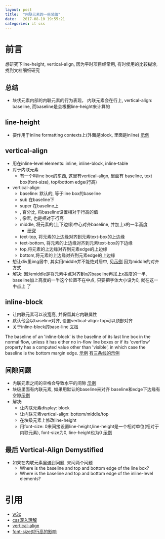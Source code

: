 ```yaml
---
layout: post
title:  "内联元素的一些总结"
date:   2017-08-10 19:55:21
categories: it css
---
```


# 前言
想研究下line-height, vertical-align, 因为平时项目经常用, 有时侯用的比较糊涂, 找到文档细细研究

## 总结
- 块状元素内部的内联元素的行为表现， 内联元素会在行上, vertical-align: baseline, 而baseline是会根据line-height来计算的

## line-height
- 要作用于inline formatting contexts上(外面是block, 里面是inline)
[示例](http://jsbin.com/vivewamusu/1/edit?html,output)


## vertical-align
- 用在inline-level elements: inline, inline-block, inline-table
- 对于内联元素
    - 有一个叫line box的东西, 这里有vertical-align, 里面有 baseline, text box(font-size), top/bottom edge(行高)
- vertical-align: 
    - baseline: 默认的, 等于line box的baseline
    - sub 在baseline下
    - super 在baseline上
    - <percetage>, 百分比, 将baseline设置相对于行高的值
    - <px>, 像素, 也是相对于行高
    - middle, 将元素的(上下边缘)中心对齐baseline, 并加上x的一半高度
        - [研究](http://jsbin.com/xeduqutedu/3/edit?html,output)
    - text-top, 将元素的上边缘对齐到元素text-box的上边缘
    - text-bottom, 将元素的上边缘对齐到元素text-box的下边缘
    - top,将元素的上边缘对齐到元素edge的上边缘
    - bottom,将元素的上边缘对齐到元素edge的上边缘
- 想让div里img居中, 其实用middle并不能绝对居中, 见[示例](http://jsbin.com/xeduqutedu/9/edit?html,output) 因为middle的对齐方式
- 解决: 因为middle是将元素中点对齐到x的baseline再加上x高度的一半, baseline加上高度的一半这个位置不在中点, 只要把字体大小设为0, 就在这一中点上 了
## inline-block
- 让内联元素可以设宽高, 并保留其它内联属性
- 默认他会以baseline对齐, 设置vertical-align: top可以顶部对齐
- 关于inline-block的base-line
[文档](https://www.w3.org/TR/CSS22/visudet.html#line-height)

The baseline of an 'inline-block' is the baseline of its last line box in the normal flow, unless it has either no in-flow line boxes or if its 'overflow' property has a computed value other than 'visible', in which case the baseline is the bottom margin edge.
[示例](http://jsbin.com/vivewamusu/7/edit?html,output)
[有三条线的示例](http://jsbin.com/xisiwiqewa/1/edit?html,output)

## 间隙问题
- 内联元素之间的空格会导致水平的间隙 [示例](http://jsbin.com/xeduqutedu/2/edit?html,output)
- 块级里面有内联元素, 如果用默认的baseline来对齐 baseline和edge下边缘有空隙[示例](http://jsbin.com/xeduqutedu/1/edit?html,output)
- 解决:
    - 让内联元素display: block
    - 让内联元素vertical-align: bottom/middle/top
    - 在块级元素上修改line-height
    - 用font-size: 0来间接设置line-height,line-height是一个相对单位(相对于内联元素), font-size为0, line-height也为0
[示例](http://jsbin.com/vivewamusu/2/edit?html,output)


## 最后 Vertical-Align Demystified
- 如果在内联元素里遇到问题, 来问两个问题
     - Where is the baseline and top and bottom edge of the line box?
     - Where is the baseline and top and bottom edge of the inline-level elements?
    
# 引用 
- [w3c](https://www.w3.org/TR/CSS22/visudet.html#line-height)
- [css深入理解](http://www.zhangxinxu.com/wordpress/2015/08/css-deep-understand-vertical-align-and-line-height/)
- [vertical-align](http://christopheraue.net/2014/03/05/vertical-align/)
- [font-size对行高的影响](https://www.w3cplus.com/css/css-font-metrics-line-height-and-vertical-align.html)